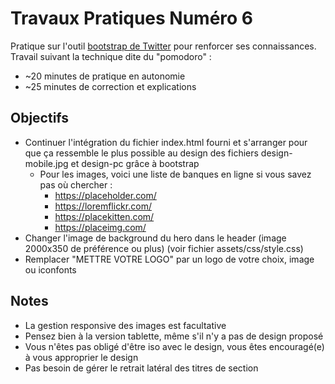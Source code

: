 # Travaux Pratiques Numéro 6
Pratique sur l'outil [bootstrap de Twitter](https://getbootstrap.com/docs/5.0/getting-started/introduction/) pour renforcer ses connaissances. Travail suivant la technique dite du "pomodoro" :
- ~20 minutes de pratique en autonomie
- ~25 minutes de correction et explications

## Objectifs
- Continuer l'intégration du fichier index.html fourni et s'arranger pour que ça ressemble le plus possible au design des fichiers design-mobile.jpg et design-pc grâce à bootstrap
  - Pour les images, voici une liste de banques en ligne si vous savez pas où chercher :
    - https://placeholder.com/
    - https://loremflickr.com/
    - https://placekitten.com/
    - https://placeimg.com/
- Changer l'image de background du hero dans le header (image 2000x350 de préférence ou plus) (voir fichier assets/css/style.css)
- Remplacer "METTRE VOTRE LOGO" par un logo de votre choix, image ou iconfonts

## Notes
- La gestion responsive des images est facultative
- Pensez bien à la version tablette, même s'il n'y a pas de design proposé
- Vous n'êtes pas obligé d'être iso avec le design, vous êtes encouragé(e) à vous approprier le design
- Pas besoin de gérer le retrait latéral des titres de section